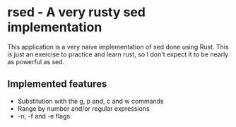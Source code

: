 # rsed - A very rusty sed implementation

This application is a very naive implementation of sed done using Rust. This is just an exercise to practice and learn rust, so I don't expect it to be nearly as powerful as sed.

## Implemented features
+ Substitution with the g, p and, c and w commands
+ Range by number and/or regular expressions
+ -n, -f and -e flags
